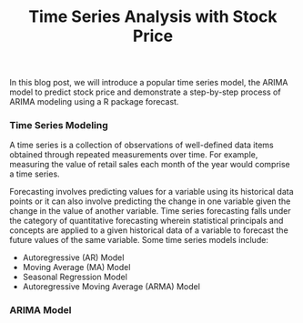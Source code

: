 ﻿---
layout: draft
title: Time Series Analysis with Stock Price
tags: 
  - time series 
  - ARIMA
categories: data science
description: In this blog post, we will introduce a popular time series model, the ARIMA model to predict stock price and demonstrate a step-by-step process of ARIMA modeling using a R package forecast.
--- 

In this blog post, we will introduce a popular time series model, the ARIMA model to predict stock price and demonstrate a step-by-step process of ARIMA modeling using a R package forecast.

### Time Series Modeling
A time series is a collection of observations of well-defined data items obtained through repeated measurements over time. For example, measuring the value of retail sales each month of the year would comprise a time series. 

Forecasting involves predicting values for a variable using its historical data points or it can also involve predicting the change in one variable given the change in the value of another variable. Time series forecasting falls under the category of quantitative forecasting wherein statistical principals and concepts are applied to a given historical data of a variable to forecast the future values of the same variable. Some time series models include:

* Autoregressive (AR) Model
* Moving Average (MA) Model
* Seasonal Regression Model
* Autoregressive Moving Average (ARMA) Model

### ARIMA Model





